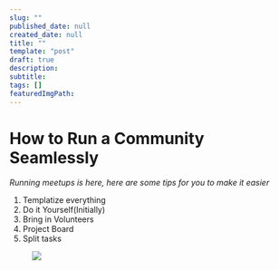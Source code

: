```yaml
---
slug: ""
published_date: null
created_date: null
title: ""
template: "post"
draft: true
description: 
subtitle: 
tags: []
featuredImgPath: 
---
```


# How to Run a Community Seamlessly

_Running meetups is here, here are some tips for you to make it easier_

1. Templatize everything
2. Do it Yourself(Initially)
3. Bring in Volunteers
4. Project Board
5. Split tasks


<figure>

![](/media/demystifying-rasa-nlu-1-training-featured.png)

</figure>



